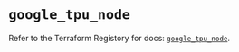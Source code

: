 # `google_tpu_node`

Refer to the Terraform Registory for docs: [`google_tpu_node`](https://registry.terraform.io/providers/hashicorp/google/5.29.0/docs/resources/tpu_node).
